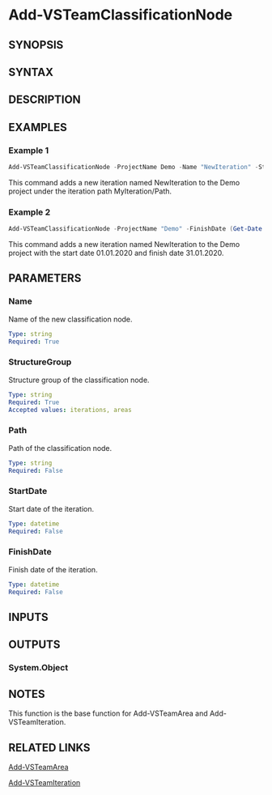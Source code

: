 <!-- #include "./common/header.md" -->

# Add-VSTeamClassificationNode

## SYNOPSIS

<!-- #include "./synopsis/Add-VSTeamClassificationNode.md" -->

## SYNTAX

## DESCRIPTION

<!-- #include "./synopsis/Add-VSTeamClassificationNode.md" -->

## EXAMPLES

### Example 1

```powershell
Add-VSTeamClassificationNode -ProjectName Demo -Name "NewIteration" -StructureGroup "iterations" -Path "MyIteration/Path"
```

This command adds a new iteration named NewIteration to the Demo project under the iteration path MyIteration/Path.

### Example 2

```powershell
Add-VSTeamClassificationNode -ProjectName "Demo" -FinishDate (Get-Date "31.01.2020") -StartDate (Get-Date "01.01.2020") -Name "NewIteration" -StructureGroup "iterations"
```

This command adds a new iteration named NewIteration to the Demo project with the start date 01.01.2020 and finish date 31.01.2020.

## PARAMETERS

### Name

Name of the new classification node.

```yaml
Type: string
Required: True
```

### StructureGroup

Structure group of the classification node.

```yaml
Type: string
Required: True
Accepted values: iterations, areas
```

### Path

Path of the classification node.

```yaml
Type: string
Required: False
```

### StartDate

Start date of the iteration.

```yaml
Type: datetime
Required: False
```

### FinishDate

Finish date of the iteration.

```yaml
Type: datetime
Required: False
```

<!-- #include "./params/projectName.md" -->

## INPUTS

## OUTPUTS

### System.Object

## NOTES

This function is the base function for Add-VSTeamArea and Add-VSTeamIteration.

<!-- #include "./common/prerequisites.md" -->

## RELATED LINKS



[Add-VSTeamArea](Add-VSTeamArea.md)

[Add-VSTeamIteration](Add-VSTeamIteration.md)

